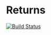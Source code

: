 # Returns

[![Build Status](https://github.com/Jhstevens16/Returns.jl/actions/workflows/CI.yml/badge.svg?branch=main)](https://github.com/Jhstevens16/Returns.jl/actions/workflows/CI.yml?query=branch%3Amain)
